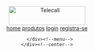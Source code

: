 <!DOCTYPE html>
<html lang="pt-br">

<head>
  <title>Projeto Telecall CPaaS</title>
  <meta nome="viewport" content="width+device-width, initimal-scale=1.0, maximum-scale=1.0" </head>

<body>
  <header>
    <div class="center">
      <div class="logo"><img src="logo.jpeg" width="200" height="50" alt="Telecall"/>
      <div class="menu">
        <a href="#">home</a>
        <a href="#">produtos</a>
        <a href="#">login</a>
        <a href="#">registra-se</a>
        
      </div><!--menu-->
    </div><!--center-->
  </header>

</body>

</html>
